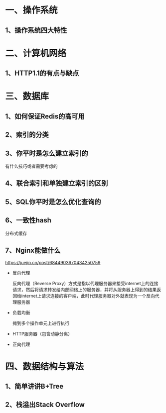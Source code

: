 # 一、操作系统

## 1、操作系统四大特性

# 二、计算机网络

## 1、HTTP1.1的有点与缺点

# 三、数据库

## 1、如何保证Redis的高可用

## 2、索引的分类

## 3、你平时是怎么建立索引的

有什么技巧或者需要考虑的

## 4、联合索引和单独建立索引的区别

## 5、SQL你平时是怎么优化查询的

## 6、一致性hash

分布式缓存

## 7、Nginx能做什么

https://juejin.cn/post/6844903670434250759

- 反向代理

  反向代理（Reverse Proxy）方式是指以代理服务器来接受internet上的连接请求，然后将请求转发给内部网络上的服务器，并将从服务器上得到的结果返回给internet上请求连接的客户端，此时代理服务器对外就表现为一个反向代理服务器

- 负载均衡

  摊到多个操作单元上进行执行

- HTTP服务器（包含动静分离）

- 正向代理

# 四、数据结构与算法

## 1、简单讲讲B+Tree

## 2、栈溢出Stack Overflow

